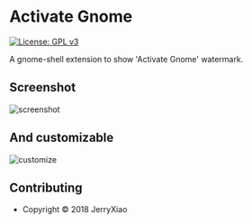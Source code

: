 # Activate Gnome
[![License: GPL v3](https://img.shields.io/badge/License-GPL%20v3-blue.svg)](./LICENSE)  

A gnome-shell extension to show 'Activate Gnome' watermark.  

## Screenshot
![screenshot](https://raw.githubusercontent.com/Jerry981028/activate_gnome/master/.files/screenshot.png)  

## And customizable
![customize](https://raw.githubusercontent.com/Jerry981028/activate_gnome/master/.files/customize.png)

## Contributing
* Copyright © 2018 JerryXiao
